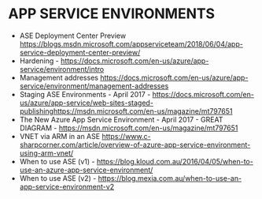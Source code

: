 # APP SERVICE ENVIRONMENTS
* ASE Deployment Center Preview <https://blogs.msdn.microsoft.com/appserviceteam/2018/06/04/app-service-deployment-center-preview/>
* Hardening - <https://docs.microsoft.com/en-us/azure/app-service/environment/intro>
* Management addresses <https://docs.microsoft.com/en-us/azure/app-service/environment/management-addresses>
* Staging ASE Environments - April 2017 - <https://docs.microsoft.com/en-us/azure/app-service/web-sites-staged-publishinghttps://msdn.microsoft.com/en-us/magazine/mt797651>
* The New Azure App Service Environment - April 2017 - GREAT DIAGRAM - <https://msdn.microsoft.com/en-us/magazine/mt797651>
* VNET via ARM in an ASE <https://www.c-sharpcorner.com/article/overview-of-azure-app-service-environment-using-arm-vnet/>
* When to use ASE (v1) - <https://blog.kloud.com.au/2016/04/05/when-to-use-an-azure-app-service-environment/>
* When to use ASE (v2) - <https://blog.mexia.com.au/when-to-use-an-app-service-environment-v2>
